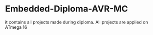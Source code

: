 # Embedded-Diploma-AVR-MC
it contains all projects made during diploma. All projects are applied on ATmega 16
